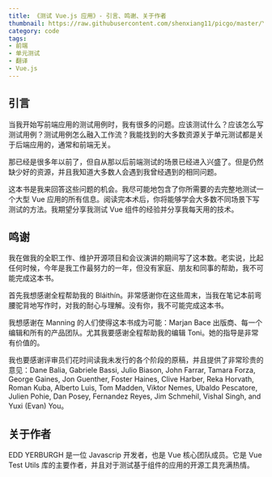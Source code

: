 ```yaml
---
title: 《测试 Vue.js 应用》- 引言、鸣谢、关于作者
thumbnail: https://raw.githubusercontent.com/shenxiang11/picgo/master/Yerburgh-TestingVue-HI.jpeg
category: code
tags:
- 前端
- 单元测试
- 翻译
- Vue.js
---
```


## 引言

当我开始写前端应用的测试用例时，我有很多的问题。应该测试什么？应该怎么写测试用例？测试用例怎么融入工作流？我能找到的大多数资源关于单元测试都是关于后端应用的，通常和前端无关。

那已经是很多年以前了，但自从那以后前端测试的场景已经进入兴盛了。但是仍然缺少好的资源，并且我知道大多数人会遇到我曾经遇到的相同问题。

这本书是我来回答这些问题的机会。我尽可能地包含了你所需要的去完整地测试一个大型 Vue 应用的所有信息。阅读完本术后，你将能够学会大多数不同场景下写测试的方法。我期望分享我测试 Vue 组件的经验并分享我每天用的技术。

<!-- more -->

## 鸣谢

我在做我的全职工作、维护开源项目和会议演讲的期间写了这本数。老实说，比起任何时候，今年是我工作最努力的一年，但没有家庭、朋友和同事的帮助，我不可能完成这本书。

首先我想感谢全程帮助我的 Bláithín。非常感谢你在这些周末，当我在笔记本前弯腰驼背地写作时，对我的耐心与理解。没有你，我不可能完成这本书。

我想感谢在 Manning 的人们使得这本书成为可能：Marjan Bace 出版商、每一个编辑和所有的产品团队。尤其我要感谢全程帮助我的编辑 Toni。她的指导是非常有价值的。

我也要感谢评审员们花时间读我未发行的各个阶段的原稿，并且提供了非常珍贵的意见：Dane Balia, Gabriele Bassi, Julio Biason, John Farrar, Tamara Forza, George Gaines, Jon Guenther, Foster Haines, Clive Harber, Reka Horvath, Roman Kuba, Alberto Luis, Tom Madden, Viktor Nemes, Ubaldo Pescatore, Julien Pohie, Dan Posey, Fernandez Reyes, Jim Schmehil, Vishal Singh, and Yuxi (Evan) You。

## 关于作者

EDD YERBURGH 是一位 Javascrip 开发者，也是 Vue 核心团队成员。它是 Vue Test Utils 库的主要作者，并且对于测试基于组件的应用的开源工具充满热情。
